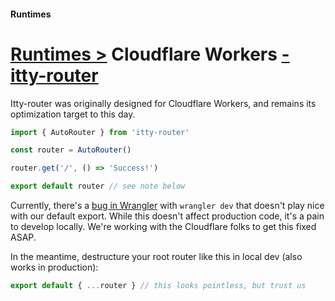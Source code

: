 #### Runtimes
# <u>Runtimes ></u> Cloudflare Workers <u>- itty-router</u>

Itty-router was originally designed for Cloudflare Workers, and remains its optimization target to this day.

```js
import { AutoRouter } from 'itty-router'

const router = AutoRouter()

router.get('/', () => 'Success!')

export default router // see note below
```

<Badge type="danger">
  <p>Currently, there's a <a href="https://github.com/cloudflare/workers-sdk/issues/5420">bug in Wrangler</a> with <code>wrangler dev</code> that doesn't play nice with our default export. While this doesn't affect production code, it's a pain to develop locally.  We're working with the Cloudflare folks to get this fixed ASAP.</p>

  <p>In the meantime, destructure your root router like this in local dev (also works in production):</p>

  ```ts
  export default { ...router } // this looks pointless, but trust us
  ```
</Badge>
